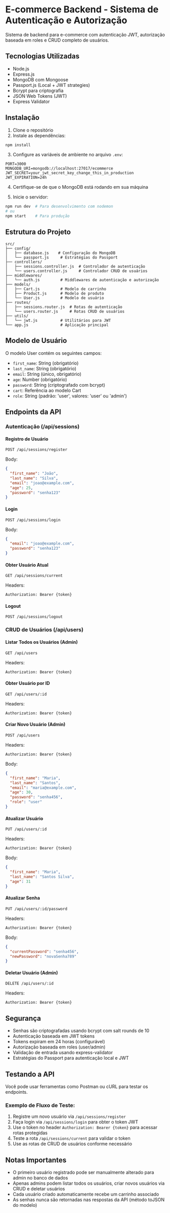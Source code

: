 # E-commerce Backend - Sistema de Autenticação e Autorização

Sistema de backend para e-commerce com autenticação JWT, autorização baseada em roles e CRUD completo de usuários.

## Tecnologias Utilizadas

- Node.js
- Express.js
- MongoDB com Mongoose
- Passport.js (Local + JWT strategies)
- Bcrypt para criptografia
- JSON Web Tokens (JWT)
- Express Validator

## Instalação

1. Clone o repositório
2. Instale as dependências:
```bash
npm install
```

3. Configure as variáveis de ambiente no arquivo `.env`:
```
PORT=3000
MONGODB_URI=mongodb://localhost:27017/ecommerce
JWT_SECRET=your_jwt_secret_key_change_this_in_production
JWT_EXPIRATION=24h
```

4. Certifique-se de que o MongoDB está rodando em sua máquina

5. Inicie o servidor:
```bash
npm run dev  # Para desenvolvimento com nodemon
# ou
npm start    # Para produção
```

## Estrutura do Projeto

```
src/
├── config/
│   ├── database.js    # Configuração do MongoDB
│   └── passport.js     # Estratégias do Passport
├── controllers/
│   ├── sessions.controller.js  # Controlador de autenticação
│   └── users.controller.js     # Controlador CRUD de usuários
├── middlewares/
│   └── auth.js         # Middlewares de autenticação e autorização
├── models/
│   ├── Cart.js         # Modelo de carrinho
│   ├── Product.js      # Modelo de produto
│   └── User.js         # Modelo de usuário
├── routes/
│   ├── sessions.router.js  # Rotas de autenticação
│   └── users.router.js     # Rotas CRUD de usuários
├── utils/
│   └── jwt.js          # Utilitários para JWT
└── app.js              # Aplicação principal
```

## Modelo de Usuário

O modelo User contém os seguintes campos:
- `first_name`: String (obrigatório)
- `last_name`: String (obrigatório)
- `email`: String (único, obrigatório)
- `age`: Number (obrigatório)
- `password`: String (criptografado com bcrypt)
- `cart`: Referência ao modelo Cart
- `role`: String (padrão: 'user', valores: 'user' ou 'admin')

## Endpoints da API

### Autenticação (/api/sessions)

#### Registro de Usuário
```
POST /api/sessions/register
```
Body:
```json
{
  "first_name": "João",
  "last_name": "Silva",
  "email": "joao@example.com",
  "age": 25,
  "password": "senha123"
}
```

#### Login
```
POST /api/sessions/login
```
Body:
```json
{
  "email": "joao@example.com",
  "password": "senha123"
}
```

#### Obter Usuário Atual
```
GET /api/sessions/current
```
Headers:
```
Authorization: Bearer {token}
```

#### Logout
```
POST /api/sessions/logout
```

### CRUD de Usuários (/api/users)

#### Listar Todos os Usuários (Admin)
```
GET /api/users
```
Headers:
```
Authorization: Bearer {token}
```

#### Obter Usuário por ID
```
GET /api/users/:id
```
Headers:
```
Authorization: Bearer {token}
```

#### Criar Novo Usuário (Admin)
```
POST /api/users
```
Headers:
```
Authorization: Bearer {token}
```
Body:
```json
{
  "first_name": "Maria",
  "last_name": "Santos",
  "email": "maria@example.com",
  "age": 30,
  "password": "senha456",
  "role": "user"
}
```

#### Atualizar Usuário
```
PUT /api/users/:id
```
Headers:
```
Authorization: Bearer {token}
```
Body:
```json
{
  "first_name": "Maria",
  "last_name": "Santos Silva",
  "age": 31
}
```

#### Atualizar Senha
```
PUT /api/users/:id/password
```
Headers:
```
Authorization: Bearer {token}
```
Body:
```json
{
  "currentPassword": "senha456",
  "newPassword": "novaSenha789"
}
```

#### Deletar Usuário (Admin)
```
DELETE /api/users/:id
```
Headers:
```
Authorization: Bearer {token}
```

## Segurança

- Senhas são criptografadas usando bcrypt com salt rounds de 10
- Autenticação baseada em JWT tokens
- Tokens expiram em 24 horas (configurável)
- Autorização baseada em roles (user/admin)
- Validação de entrada usando express-validator
- Estratégias do Passport para autenticação local e JWT

## Testando a API

Você pode usar ferramentas como Postman ou cURL para testar os endpoints.

### Exemplo de Fluxo de Teste:

1. Registre um novo usuário via `/api/sessions/register`
2. Faça login via `/api/sessions/login` para obter o token JWT
3. Use o token no header `Authorization: Bearer {token}` para acessar rotas protegidas
4. Teste a rota `/api/sessions/current` para validar o token
5. Use as rotas de CRUD de usuários conforme necessário

## Notas Importantes

- O primeiro usuário registrado pode ser manualmente alterado para admin no banco de dados
- Apenas admins podem listar todos os usuários, criar novos usuários via CRUD e deletar usuários
- Cada usuário criado automaticamente recebe um carrinho associado
- As senhas nunca são retornadas nas respostas da API (método toJSON do modelo)